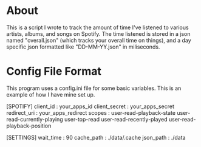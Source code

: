 # About

This is a script I wrote to track the amount of time I've listened to various artists, albums, and songs on Spotify. The time listened is stored in a json named "overall.json" (which tracks your overall time on things), and a day specific json formatted like "DD-MM-YY.json" in miliseconds.

# Config File Format
This program uses a config.ini file for some basic variables. This is an example of how I have mine set up.


\[SPOTIFY\]
client_id : your_apps_id
client_secret : your_apps_secret
redirect_uri : your_apps_redirect
scopes : user-read-playback-state user-read-currently-playing user-top-read user-read-recently-played user-read-playback-position

\[SETTINGS\]
wait_time : 90
cache_path : ./data/.cache
json_path : ./data